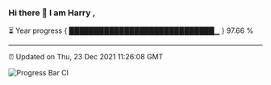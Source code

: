 ### Hi there 👋 I am Harry , 

⏳ Year progress { █████████████████████████████▁ } 97.66 %

---

⏰ Updated on Thu, 23 Dec 2021 11:26:08 GMT

![Progress Bar CI](https://github.com/duykhang68/duykhang68/workflows/Progress%20Bar%20CI/badge.svg)
